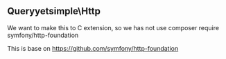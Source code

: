 ## Queryyetsimple\Http

We want to make this to C extension, so we has not use composer require symfony/http-foundation

This is base on https://github.com/symfony/http-foundation